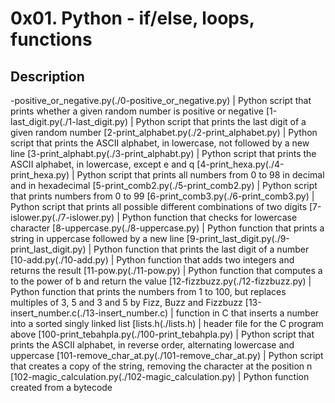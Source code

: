 # 0x01. Python - if/else, loops, functions

## Description

-positive_or_negative.py(./0-positive_or_negative.py) | Python script that prints whether a given random number is positive or negative
[1-last_digit.py(./1-last_digit.py) | Python script that prints the last digit of a given random number
[2-print_alphabet.py(./2-print_alphabet.py) | Python script that prints the ASCII alphabet, in lowercase, not followed by a new line
[3-print_alphabt.py(./3-print_alphabt.py) | Python script that prints the ASCII alphabet, in lowercase, except e and q
[4-print_hexa.py(./4-print_hexa.py) | Python script that prints all numbers from 0 to 98 in decimal and in hexadecimal
[5-print_comb2.py(./5-print_comb2.py) | Python script that prints numbers from 0 to 99
[6-print_comb3.py(./6-print_comb3.py) | Python script that prints all possible different combinations of two digits
[7-islower.py(./7-islower.py) | Python function that checks for lowercase character
[8-uppercase.py(./8-uppercase.py) | Python function that prints a string in uppercase followed by a new line
[9-print_last_digit.py(./9-print_last_digit.py) | Python function that prints the last digit of a number
[10-add.py(./10-add.py) | Python function that adds two integers and returns the result
[11-pow.py(./11-pow.py) | Python function that computes a to the power of b and return the value
[12-fizzbuzz.py(./12-fizzbuzz.py) | Python function that prints the numbers from 1 to 100, but replaces multiples of 3, 5 and 3 and 5 by Fizz, Buzz and Fizzbuzz
[13-insert_number.c(./13-insert_number.c) | function in C that inserts a number into a sorted singly linked list
[lists.h(./lists.h) | header file for the C program above
[100-print_tebahpla.py(./100-print_tebahpla.py) | Python script that prints the ASCII alphabet, in reverse order, alternating lowercase and uppercase
[101-remove_char_at.py(./101-remove_char_at.py) | Python script that creates a copy of the string, removing the character at the position n
[102-magic_calculation.py(./102-magic_calculation.py) | Python function created from a bytecode
